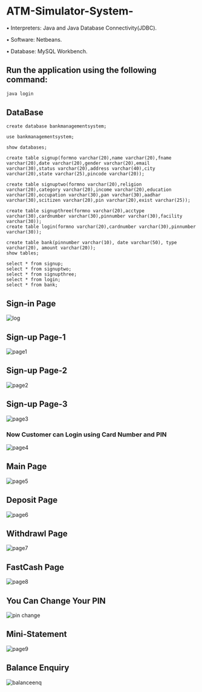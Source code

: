 # ATM-Simulator-System-


• Interpreters: Java and Java Database Connectivity(JDBC).

• Software: Netbeans.

• Database: MySQL Workbench.


## Run the application using the following command:

```java
java login
```


## DataBase

````
create database bankmanagementsystem;

use bankmanagementsystem;

show databases;

create table signup(formno varchar(20),name varchar(20),fname varchar(20),date varchar(20),gender varchar(20),email varchar(30),status varchar(20),address varchar(40),city varchar(20),state varchar(25),pincode varchar(20));

create table signuptwo(formno varchar(20),religion varchar(20),category varchar(20),income varchar(20),education varchar(20),occupation varchar(30),pan varchar(30),aadhar varchar(30),scitizen varchar(20),pin varchar(20),exist varchar(25));

create table signupthree(formno varchar(20),acctype varchar(30),cardnumber varchar(30),pinnumber varchar(30),facility varchar(30));
create table login(formno varchar(20),cardnumber varchar(30),pinnumber varchar(30));

create table bank(pinnumber varchar(10), date varchar(50), type varchar(20), amount varchar(20));
show tables;

select * from signup;
select * from signuptwo;
select * from signupthree;
select * from login;
select * from bank;

````

## Sign-in Page

![log](https://github.com/user-attachments/assets/ed2e14ba-40ac-4b19-91d1-8217eafc457a)

## Sign-up Page-1

![page1](https://github.com/user-attachments/assets/85ccdc18-c51b-4014-a6e9-0e05e57738e9)

## Sign-up Page-2

![page2](https://github.com/user-attachments/assets/3a5473d6-50b9-4e67-8f01-4122ce4b6731)

## Sign-up Page-3

![page3](https://github.com/user-attachments/assets/f31632d0-152a-4782-b4e0-9993e495cc31)



### Now Customer can Login using Card Number and PIN

![page4](https://github.com/user-attachments/assets/6c7425b1-7d3f-41da-b590-2435030d120e)

## Main Page

![page5](https://github.com/user-attachments/assets/4d4b5baa-25e8-4dd9-b9c3-b1ed9d6c4ec4)

## Deposit Page

![page6](https://github.com/user-attachments/assets/b62af3b6-44eb-44ea-bce2-989367ad7a3c)

## Withdrawl Page

![page7](https://github.com/user-attachments/assets/f4699378-f08b-4073-b6bd-df60dc749404)

## FastCash Page

![page8](https://github.com/user-attachments/assets/5cda52db-6411-4a22-8dc3-a8caf9fea0b8)

## You Can Change Your PIN

![pin change](https://github.com/user-attachments/assets/557de748-a5cc-4437-8ded-7d7ec75443a0)

##  Mini-Statement

![page9](https://github.com/user-attachments/assets/ac1a2076-ac7a-4569-9148-fa2455ea498e)

## Balance Enquiry

![balanceenq](https://github.com/user-attachments/assets/fd255bd5-40d0-491a-9f71-bedbefc872b6)











